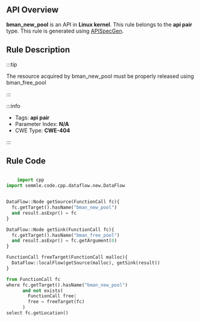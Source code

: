 ---
---


## API Overview
**bman_new_pool** is an API in **Linux kernel**. This rule belongs to the **api pair** type. This rule is generated using [APISpecGen](../../tools/APISpecGen).
## Rule Description

:::tip

The resource acquired by bman_new_pool must be properly released using bman_free_pool

:::

:::info

- Tags: **api pair**
- Parameter Index: **N/A**
- CWE Type: **CWE-404**

:::

## Rule Code
```python

    import cpp
import semmle.code.cpp.dataflow.new.DataFlow


DataFlow::Node getSource(FunctionCall fc){
  fc.getTarget().hasName("bman_new_pool")
  and result.asExpr() = fc
}

DataFlow::Node getSink(FunctionCall fc){
  fc.getTarget().hasName("bman_free_pool")
  and result.asExpr() = fc.getArgument(0)
}

FunctionCall freeTarget(FunctionCall malloc){
  DataFlow::localFlow(getSource(malloc), getSink(result))
}

from FunctionCall fc
where fc.getTarget().hasName("bman_new_pool")
      and not exists(
        FunctionCall free| 
        free = freeTarget(fc)
      )
select fc.getLocation()

    
```